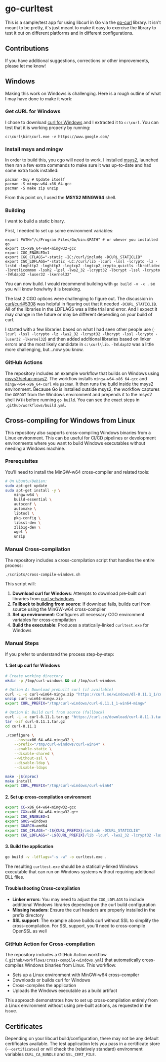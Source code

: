 # go-curltest
This is a sample/test app for using libcurl in Go via the [go-curl](https://github.com/andelf/go-curl) library. It isn't meant to be pretty, it's just meant to make it easy to exercise the library to test it out on different platforms and in different configurations.

## Contributions

If you have additional suggestions, corrections or other improvements, please let me know!

## Windows
Making this work on Windows is challenging. Here is a rough outline of what I may have done to make it work:

### Get cURL for Windows
I chose to download [curl for Windows](https://curl.se/windows/) and I extracted it to `c:\curl`. You can test that it is working properly by running:

```
c:\curl\bin\curl.exe -v https://www.google.com/
```

### Install msys and mingw

In order to build this, you cgo will need to work. I installed [msys2](https://www.msys2.org/), launched then ran a few extra commands to make sure it was up-to-date and had some extra tools installed:

```shell
pacman -Suy # Update itself
pacman -S mingw-w64-x86_64-gcc
pacman -S make zip unzip
```

From this point on, I used the **MSYS2 MINGW64** shell.

### Building

I want to build a static binary.

First, I needed to set up some environment variables:

```shell
export PATH="/c/Program Files/Go/bin:$PATH" # or whever you installed go
export CC=x86_64-w64-mingw32-gcc
export CGO_ENABLED=1
export CGO_CFLAGS="-static -IC:/curl/include -DCURL_STATICLIB"
export CGO_LDFLAGS="-static -LC:/curl/lib -lcurl -lssl -lcrypto -lz -lzstd -lnghttp2 -lnghttp3 -lngtcp2 -lngtcp2_crypto_quictls -lbrotlidec -lbrotlicommon -lssh2 -lpsl -lws2_32 -lcrypt32 -lbcrypt -lssl -lcrypto -lWldap32 -luser32 -lkernel32"
```

You can now build. I would recommend building with `go build -v -x .` so you will know how/why it is breaking.

The last 2 CGO options were challenging to figure out. The discussion in [curl/curl#5308](https://github.com/curl/curl/issues/5308) was helpful in figuring out that it needed `-DCURL_STATICLIB`. All of the libraries in the LDFLAGS was a little trial and error. And I expect it may change in the future or may be different depending on your build of curl.

I started with a few libraries based on what I had seen other people use (`-lcurl -lssl -lcrypto -lz -lws2_32 -lcrypt32 -lbcrypt -lssl -lcrypto -luser32 -lkernel32`) and then added additional libraries based on linker errors and the most likely candidate in `c:\curl\lib`. `-lWldap32` was a little more challenging, but...now you know.

### GitHub Actions

The repository includes an example workflow that builds on Windows using
[msys2/setup-msys2](https://github.com/msys2/setup-msys2). The workflow installs
`mingw-w64-x86_64-gcc` and `mingw-w64-x86_64-curl` via `pacman`. It then runs the
build inside the msys2 environment. Because Go is installed outside msys2, the
workflow captures the `GOROOT` from the Windows environment and prepends it to
the msys2 shell `PATH` before running `go build`. You can see the exact steps in
`.github/workflows/build.yml`.

## Cross-compiling for Windows from Linux

This repository also supports cross-compiling Windows binaries from a Linux environment. This can be useful for CI/CD pipelines or development environments where you want to build Windows executables without needing a Windows machine.

### Prerequisites

You'll need to install the MinGW-w64 cross-compiler and related tools:

```bash
# On Ubuntu/Debian:
sudo apt-get update
sudo apt-get install -y \
    mingw-w64 \
    build-essential \
    autoconf \
    automake \
    libtool \
    pkg-config \
    libssl-dev \
    zlib1g-dev \
    wget \
    unzip
```

### Manual Cross-compilation

The repository includes a cross-compilation script that handles the entire process:

```bash
./scripts/cross-compile-windows.sh
```

This script will:

1. **Download curl for Windows**: Attempts to download pre-built curl libraries from [curl.se/windows](https://curl.se/windows/)
2. **Fallback to building from source**: If download fails, builds curl from source using the MinGW-w64 cross-compiler
3. **Set up environment**: Configures all necessary CGO environment variables for cross-compilation
4. **Build the executable**: Produces a statically-linked `curltest.exe` for Windows

### Manual Steps

If you prefer to understand the process step-by-step:

#### 1. Set up curl for Windows

```bash
# Create working directory
mkdir -p /tmp/curl-windows && cd /tmp/curl-windows

# Option A: Download prebuilt curl (if available)
curl -L -o curl-win64-mingw.zip "https://curl.se/windows/dl-8.11.1_1/curl-8.11.1_1-win64-mingw.zip"
unzip curl-win64-mingw.zip
export CURL_PREFIX="/tmp/curl-windows/curl-8.11.1_1-win64-mingw"

# Option B: Build curl from source (fallback)
curl -L -o curl-8.11.1.tar.gz "https://curl.se/download/curl-8.11.1.tar.gz"
tar -xzf curl-8.11.1.tar.gz
cd curl-8.11.1

./configure \
    --host=x86_64-w64-mingw32 \
    --prefix="/tmp/curl-windows/curl-win64" \
    --enable-static \
    --disable-shared \
    --without-ssl \
    --disable-ldap \
    --disable-ldaps

make -j$(nproc)
make install
export CURL_PREFIX="/tmp/curl-windows/curl-win64"
```

#### 2. Set up cross-compilation environment

```bash
export CC=x86_64-w64-mingw32-gcc
export CXX=x86_64-w64-mingw32-g++
export CGO_ENABLED=1
export GOOS=windows
export GOARCH=amd64
export CGO_CFLAGS="-I${CURL_PREFIX}/include -DCURL_STATICLIB"
export CGO_LDFLAGS="-L${CURL_PREFIX}/lib -lcurl -lws2_32 -lcrypt32 -luser32 -lkernel32"
```

#### 3. Build the application

```bash
go build -v -ldflags="-s -w" -o curltest.exe .
```

The resulting `curltest.exe` should be a statically-linked Windows executable that can run on Windows systems without requiring additional DLL files.

#### Troubleshooting Cross-compilation

- **Linker errors**: You may need to adjust the `CGO_LDFLAGS` to include additional Windows libraries depending on the curl build configuration
- **Missing headers**: Ensure the curl headers are properly installed in the prefix directory
- **SSL support**: The example above builds curl without SSL to simplify the cross-compilation. For SSL support, you'll need to cross-compile OpenSSL as well

### GitHub Action for Cross-compilation

The repository includes a GitHub Action workflow (`.github/workflows/cross-compile-windows.yml`) that automatically cross-compiles Windows binaries from Linux. This workflow:

- Sets up a Linux environment with MinGW-w64 cross-compiler
- Downloads or builds curl for Windows
- Cross-compiles the application
- Uploads the Windows executable as a build artifact

This approach demonstrates how to set up cross-compilation entirely from a Linux environment without using pre-built actions, as requested in the issue.

## Certificates

Depending on your libcurl build/configuration, there may not be any default certificates available. The test application lets you pass in a certificate store (`--certificates`) or will check the (relatively standard) environment variables `CURL_CA_BUNDLE` and `SSL_CERT_FILE`.

